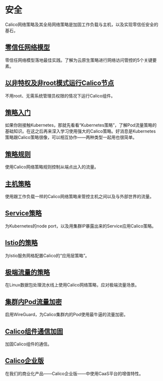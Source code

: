 # 安全

Calico网络策略及其全局网络策略是加固工作负载与主机，以及实现零信任安全的基石，

## [零信任网络模型](01零信任网络模型.md)

零信任网络模型落地最佳实践。了解为云原生策略进行网络访问管控的5个关键要素。

## [以非特权及非root模式运行Calico节点](02以非特权及非root模式运行Calico节点.md)

不用root、无需系统管理员权限的情况下运行Calico组件。

## [策略入门](03策略入门/00策略入门.md)

如果你刚接触Kubernetes，那就先看看“Kubernetes策略”，了解Pod流量策略的基础知识。在这之后再来深入学习使用强大的Calico策略。好消息是Kubernetes策略跟Calico策略很像，可以相互协作——两种类型一起用也很简单。

## [策略规则](04策略规则/00%E7%AD%96%E7%95%A5%E8%A7%84%E5%88%99.md)

使用Calico网络策略规则控制从端点出入的流量。

## [主机策略](05主机策略/00%E4%B8%BB%E6%9C%BA%E7%AD%96%E7%95%A5.md)

使用跟工作负载一样的Calico网络策略来管控主机之间以及与外部世界的流量。

## [Service策略](06Service策略/00Service策略.md)

为Kubernetes的node port，以及用集群IP暴露出来的Service应用Calico策略。

## [Istio的策略](07Istio的策略/00Istio的策略.md)

为Istio服务网格配置Calico的“应用层策略”。

## [极端流量的策略](08极端流量的策略/00极端流量的策略.md)

在Linux数据包处理流水线上使用Calico网络策略，应对极端流量场景。

## [集群内Pod流量加密](09加密集群内Pod流量.md)

启用WireGuard，为Calico集群内的Pod使用最牛逼的流量加密。

## [Calico组件通信加固](10Calico组件通信加固/00Calico组件通信加固.md)

加固Calico组件的通信。

## [Calico企业版](11Calico企业版/00Calico企业版.md)

在我们的商业化产品——Calico企业版——中使用CaaS平台的增值特性。